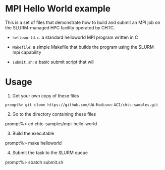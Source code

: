 MPI Hello World example
========================

This is a set of files that demonstrate how to build and submit an MPI
job on the SLURM-managed HPC facility operated by CHTC.

* `helloworld.c`: a standard helloworld MPI program written in C

* `Makefile`: a simple Makefile that builds the program using the SLURM mpi capability

* `submit.sh`: a basic submit script that will 

Usage
=======

1. Get your own copy of these files

```
prompt%> git clone https://github.com/UW-Madison-ACI/chtc-samples.git
```

2. Go to the directory containing these files

prompt%> cd chtc-samples/mpi-hello-world

3. Build the executable

prompt%> make helloworld

4. Submit the task to the SLURM queue

prompt%> sbatch submit.sh




